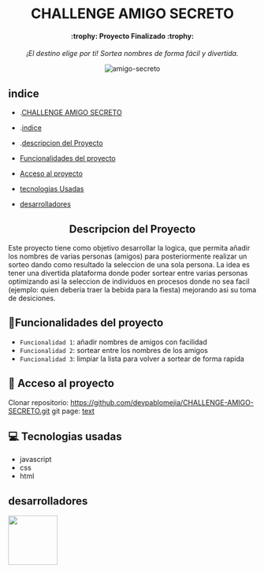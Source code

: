<h1 align="center">
CHALLENGE AMIGO SECRETO
</h1>

<h4 align="center">
:trophy: Proyecto Finalizado :trophy:
</h4>

<div align="center">
<em>¡El destino elige por ti! Sortea nombres de forma fácil y divertida.</em>
  
![amigo-secreto](https://github.com/user-attachments/assets/89fcf33f-08dc-49ae-9a8b-dcffeb36fa3c)
</div>

## indice
- .[CHALLENGE AMIGO SECRETO](#challenge-amigo-secreto)

- .[indice](#indice)

- .[descripcion del Proyecto](#descripcion-del-proyecto)

- [Funcionalidades del proyecto](#hammerfuncionalidades-del-proyecto)

- [Acceso al proyecto](#-acceso-al-proyecto)

- [tecnologias Usadas](#computer-tecnologias-usadas)

- [desarrolladores](#desarrolladores)

<h2 align="center">
Descripcion del Proyecto
</h2>

Este proyecto tiene como objetivo desarrollar la logica, que permita añadir los nombres de varias personas (amigos) para posteriormente realizar un sorteo dando como resultado la seleccion de una sola persona. La idea es tener una divertida plataforma donde poder sortear entre varias personas  optimizando asi la seleccion de individuos en procesos donde no sea facil (ejemplo: quien deberia traer la bebida para la fiesta) mejorando asi su toma de desiciones.

## :hammer:Funcionalidades del proyecto
- `Funcionalidad 1`: añadir nombres de amigos con facilidad
- `Funcionalidad 2`: sortear entre los nombres de los amigos 
- `Funcionalidad 3`: limpiar la lista para volver a sortear de forma rapida

## 📁 Acceso al proyecto

Clonar repositorio: https://github.com/devpablomejia/CHALLENGE-AMIGO-SECRETO.git
git page: [text](https://devpablomejia.github.io/CHALLENGE-AMIGO-SECRETO/)

## :computer: Tecnologias usadas

- javascript
- css
- html

## desarrolladores

<img src="https://github.com/devpablomejia.png" width="100" height="100">




